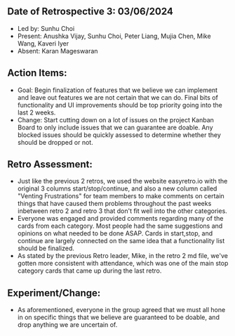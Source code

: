 ## Date of Retrospective 3: 03/06/2024
- Led by: Sunhu Choi
- Present: Anushka Vijay, Sunhu Choi, Peter Liang, Mujia Chen, Mike Wang, Kaveri Iyer
- Absent: Karan Mageswaran

## Action Items:
- Goal: Begin finalization of features that we believe we can implement and leave out features we are not certain that we can do. Final bits of functionality and UI improvements should be top priority going into the last 2 weeks. 
- Change: Start cutting down on a lot of issues on the project Kanban Board to only include issues that we can guarantee are doable. Any blocked issues should be quickly assessed to determine whether they should be dropped or not. 

## Retro Assessment:
- Just like the previous 2 retros, we used the website easyretro.io with the original 3 columns start/stop/continue, and also a new column called "Venting Frustrations" for team members to make comments on certain things that have caused them problems throughout the past weeks inbetween retro 2 and retro 3 that don't fit well into the other categories.
- Everyone was engaged and provided comments regarding many of the cards from each category. Most people had the same suggestions and opinions on what needed to be done ASAP. Cards in start,stop, and continue are largely connected on the same idea that a functionality list should be finalized.
- As stated by the previous Retro leader, Mike, in the retro 2 md file, we've gotten more consistent with attendance, which was one of the main stop category cards that came up during the last retro.

## Experiment/Change:
- As aforementioned, everyone in the group agreed that we must all hone in on specific things that we believe are guaranteed to be doable, and drop anything we are uncertain of. 

